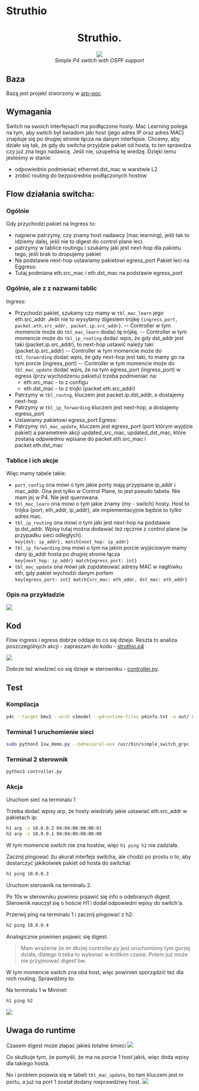 # Struthio

<h1 align="center">Struthio.</h1>

<p align="center">
  <img src="img/logo.png"/>
  <br>
  <i>Simple P4 switch with OSPF support</i>
  <br>
</p>

## Baza
Bazą jest projekt stworzony w [arp-poc](../arp-poc/).


## Wymagania

Switch na swoich interfejsach ma podłączone hosty. Mac Learning polega na tym, aby switch był świadom jaki host (jego adres IP oraz adres MAC) znajduje się po drugiej stronie łącza na danym interfejsie. Chcemy, aby działo się tak, że gdy do switcha przyjdzie pakiet od hosta, to ten sprawdza czy już zna tego nadawcę. Jeśli nie, uzupełnia tę wiedzę. Dzięki temu jesteśmy w stanie:
- odpowiednio podmieniać ethernet.dst_mac w warstwie L2
- zrobić routing do bezpośrednio podłączonych hostów

## Flow działania switcha:

### Ogólnie
Gdy przychodzi pakiet na Ingress to:
- najpierw patrzymy, czy znamy host nadawcy (mac learning), jeśli tak to idziemy dalej, jeśli nie to digest do control plane leci.
- patrzymy w tablice routingu i szukamy jaki jest next-hop dla pakietu tego, jeśli brak to dropujemy pakiet
- Na podstawie next-hop ustawiamy pakietowi egress_port
Pakiet leci na Eggress:
- Tutaj podmiana eth.src_mac i eth.dst_mac na podstawie egress_port

### Ogólnie, ale z z nazwami tablic

Ingress:
- Przychodzi pakiet, szukamy czy mamy w `tbl_mac_learn` jego eth.src_addr. Jeśli nie to wysyłamy digestem trójkę `{ingress_port, packet.eth.src_addr, packet.ip.src_addr}`.
-- Controller w tym momencie może do `tbl_mac_learn` dodać tę trójkę. 
-- Controller w tym momencie może do `tbl_ip_routing` dodać wpis, że gdy dst_addr jest taki (packet.ip.src_addr), to next-hop ustawić należy taki (packet.ip.src_addr)
-- Controller w tym momencie może do `tbl_forwarding` dodać wpis, że gdy next-hop jest taki, to mamy go na tym porcie (ingress_port)
-- Controller w tym momencie może do `tbl_mac_update` dodać wpis, że na tym egress_port (ingress_port) w egress (przy wychodzeniu pakietu) trzeba podmieniać na:
    -  eth.src_mac - to z configu
    -  eth.dst_mac - to z trojki (packet.eth.src_addr)
- Patrzymy w `tbl_routng`, kluczem jest packet.ip.dst_addr, a dostajemy next-hop
- Patrzymy w `tbl_ip_forwarding` kluczem jest next-hop, a dostajemy egress_port
- Ustawiamy pakietowi egress_port
Egress:
- Patrzymy `tbl_mac_update`, kluczem jest egress_port (port którym wyjdzie pakiet) a parametrem akcji updated_src_mac, updated_dst_mac, które zostaną odpwiednio wpisane do packet.eth.src_mac i packet.eth.dst_mac

### Tablice i ich akcje

Więc mamy tabele takie:
- `port_config` ona mówi o tym jakie porty mają przypisane ip_addr i mac_addr. Ona jest tylko w Control Plane, to jest pseudo tabela. Nie mam jej w P4. Nie jest querowana.
- `tbl_mac_learn` ona mowi o tym jakie znamy (my - switch) hosty. Host to trójka {port, eth_addr, ip_addr}, ale implementacyjnie będzie to tylko adres mac.
- `tbl_ip_routing` ona mowi o tym jaki jest next-hop na podstawie ip.dst_addr. Wpisy tutaj można dodawać też ręcznie z control plane (w przypadku sieci odległych).<br>
`key{dst: ip_addr}, match{next_hop: ip_addr}`
- `tbl_ip_forwarding` ona mówi o tym na jakim porcie wyjściowym mamy dany ip_addr hosta po drugiej stronie łącza <br>
`key{next_hop: ip_addr} match{egress_port: int}`
- `tbl_mac_update` ona mówi jak zupdateować adresy MAC w nagłówku eth, gdy pakiet wychodzi danym portem <br>
`key{egress_port: int} match{src_mac: eth_addr, dst_mac: eth_addr}`

### Opis na przykładzie

![](img/1.png)

## Kod

Flow ingress i egress dobrze oddaje to co się dzieje. Reszta to analiza poszczególnych akcji - zapraszam do kodu - [struthio.p4](struthio.p4)

![](img/2.png)

Dobrze też wiedzieć co się dzieje w sterowniku - [controller.py](controller.py).

## Test
### Kompilacja

```sh
p4c --target bmv2 --arch v1model --p4runtime-files p4info.txt -o out/ struthio.p4
```

### Terminal 1 uruchomienie sieci
```sh
sudo python3 1sw_demo.py --behavioral-exe /usr/bin/simple_switch_grpc --json out/struthio.json
```

### Terminal 2 sterownik
```sh
python3 controller.py
```
### Akcja

Uruchom sieć na terminalu 1

Trzeba dodać wpisy arp, że hosty wiedziały jakie ustawiać eth.src_addr w pakietach ip:
```sh
h1 arp -s 10.0.0.2 04:04:00:00:00:01
h2 arp -s 10.0.0.1 04:04:00:00:00:00
```

W tym momencie switch nie zna hostów, więc `h1 ping h2` nie zadziała.

Zacznij pingować (tu akurat interfejs switcha, ale chodzi po prostu o to, aby dostarczyć jakikolwiek pakiet od hosta do switcha)
```sh
h1 ping 10.0.0.3
```
Uruchom sterownik na terminalu 2.

Po 10s w sterowniku powinno pojawić się info o odebranych digest. Sterownik nauczył się o hoście H1 i dodał odpowiedni wpisy do switch'a.

Przerwij ping na terminalu 1 i zacznij pingować z h2:
```sh
h2 ping 10.0.0.4
```
Analogicznie powinien pojawic się digest.

> Mam wrażenie że im dłużej controller.py jest uruchomiony tym gorzej działa, dlatego trzeba to wykonać w krótkim czasie. Potem już może nie przyjmować digest'ów.

W tym momencie switch zna oba host, więc powinien sporządzić też dla nich routing. Sprawdźmy to:

Na terminalu 1 w Mininet:
```sh
h1 ping h2
```

![](img/3.png)

## Uwaga do runtime
Czasem digest może złapać jakieś totalne śmieci
![](img/4.png)

Co skutkuje tym, że pomyśli, że ma na porcie 1 host jakiś, więc doda wpisy dla takiego hosta.

No i problem pojawia się w tabeli `tbl_mac_update`, bo tam kluczem jest nr portu, a już na port 1 został dodany nieprawdziwy host.
![](img/5.png)